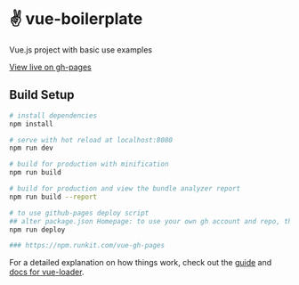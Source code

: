 # :v: vue-boilerplate

Vue.js project with basic use examples

[View live on gh-pages](https://adjectival.github.io/vue-boilerplate/)

## Build Setup

``` bash
# install dependencies
npm install

# serve with hot reload at localhost:8080
npm run dev

# build for production with minification
npm run build

# build for production and view the bundle analyzer report
npm run build --report

# to use github-pages deploy script
## alter package.json Homepage: to use your own gh account and repo, then
npm run deploy

### https://npm.runkit.com/vue-gh-pages

```

For a detailed explanation on how things work, check out the [guide](http://vuejs-templates.github.io/webpack/) and [docs for vue-loader](http://vuejs.github.io/vue-loader).
